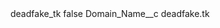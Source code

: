 <?xml version="1.0" encoding="UTF-8"?>
<CustomMetadata xmlns="http://soap.sforce.com/2006/04/metadata" xmlns:xsi="http://www.w3.org/2001/XMLSchema-instance" xmlns:xsd="http://www.w3.org/2001/XMLSchema">
    <label>deadfake_tk</label>
    <protected>false</protected>
    <values>
        <field>Domain_Name__c</field>
        <value xsi:type="xsd:string">deadfake.tk</value>
    </values>
</CustomMetadata>
